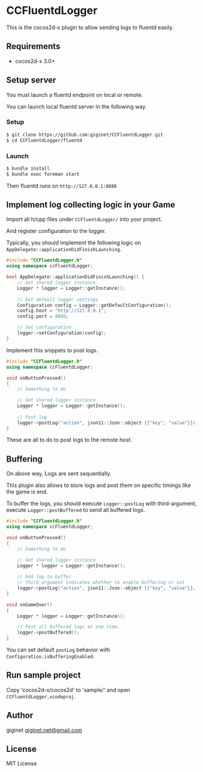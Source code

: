 # CCFluentdLogger

This is the cocos2d-x plugin to allow sending logs to fluentd easily.

## Requirements

- cocos2d-x 3.0+

## Setup server

You must launch a fluentd endpoint on local or remote.

You can launch local fluentd server in the following way.

### Setup

```sh
$ git clone https://github.com:giginet/CCFluentdLogger.git
$ cd CCFluentdLogger/fluentd
```

### Launch

```sh
$ bundle install
$ bundle exec foreman start
```

Then fluentd runs on `http://127.0.0.1:8888`

## Implement log collecting logic in your Game

Import all h/cpp files under `CCFluentdLogger/` into your project.

And register configuration to the logger.

Typically, you should implement the following logic on `AppDelegate::applicationDidFinishLaunching`.

```cpp
#include "CCFluentdLogger.h"
using namespace ccFluentdLogger;

bool AppDelegate::applicationDidFinishLaunching() {
    // Get shared logger instance
    Logger * logger = Logger::getInstance();
    
    // Get default logger settings
    Configuration config = Logger::getDefaultConfiguration();
    config.host = "http://127.0.0.1";
    config.port = 8888;

    // Set configuration
    logger->setConfiguration(config);
}
```

Implement this snippets to post logs.

```cpp
#include "CCFluentdLogger.h"
using namespace ccFluentdLogger;

void onButtonPressed()
{
    // Something to do

    // Get shared logger instance
    Logger * logger = Logger::getInstance();
    
    // Post log
    logger->postLog("action", json11::Json::object {{"key", "value"}});
}
```

These are all to do to post logs to the remote host.

## Buffering

On above way, Logs are sent sequentially.

This plugin also allows to store logs and post them on specific timings like the game is end.

To buffer the logs, you should execute `Logger::postLog` with third-argument, execute `Logger::postBuffered` to send all buffered logs.


```cpp
#include "CCFluentdLogger.h"
using namespace ccFluentdLogger;

void onButtonPressed()
{
    // Something to do

    // Get shared logger instance
    Logger * logger = Logger::getInstance();
    
    // Add log to buffer
    // Third argument indicates whether to enable buffering or not
    logger->postLog("action", json11::Json::object {{"key", "value"}}, true);
}

void onGameOver()
{
    Logger * logger = Logger::getInstance();

    // Post all buffered logs at one time.
    logger->postBuffered();
}
```

You can set default `postLog` behavior with `Configuration.isBufferingEnabled`.

## Run sample project

Copy 'cocos2d-x/cocos2d' to 'sample/' and open `CCFluentdLogger.xcodeproj`.

## Author

giginet <giginet.net@gmail.com>

## License

MIT License
